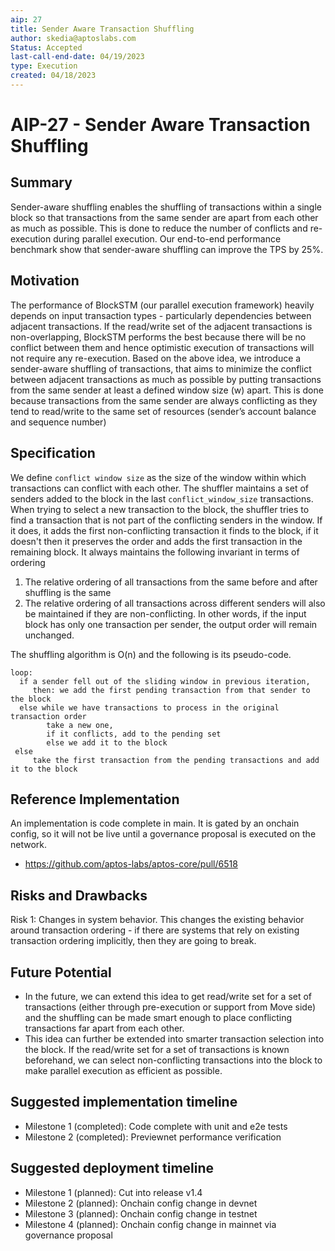 ```yaml
---
aip: 27
title: Sender Aware Transaction Shuffling
author: skedia@aptoslabs.com
Status: Accepted
last-call-end-date: 04/19/2023
type: Execution
created: 04/18/2023
---
```


# AIP-27 - Sender Aware Transaction Shuffling
  
## Summary

Sender-aware shuffling enables the shuffling of transactions within a single block so that transactions from the same sender are apart from each other as much as possible. This is done to reduce the number of conflicts and re-execution during parallel execution. Our end-to-end performance benchmark show that sender-aware shuffling can improve the TPS by 25%. 

## Motivation

The performance of BlockSTM (our parallel execution framework) heavily depends on input transaction types - particularly dependencies between adjacent transactions. If the read/write set of the adjacent transactions is non-overlapping, BlockSTM performs the best because there will be no conflict between them and hence optimistic execution of transactions will not require any re-execution. Based on the above idea, we introduce a sender-aware shuffling of transactions, that aims to minimize the conflict between adjacent transactions as much as possible by putting transactions from the same sender at least a defined window size (w) apart. This is done because transactions from the same sender are always conflicting as they tend to read/write to the same set of resources (sender’s account balance and sequence number)

## Specification

We define `conflict window size` as the size of the window within which transactions can conflict with each other.  The shuffler maintains a set of senders added to the block in the last `conflict_window_size` transactions. When trying to select a new transaction to the block, the shuffler tries to find a transaction that is not part of the conflicting senders in the window. If it does, it adds the first non-conflicting transaction it finds to the block, if it doesn't then it preserves the order and adds the first transaction in the remaining block. It always maintains the following invariant in terms of ordering

1. The relative ordering of all transactions from the same before and after shuffling is the same
2. The relative ordering of all transactions across different senders will also be maintained if they are non-conflicting. In other words, if the input block has only one transaction per sender, the output order will remain unchanged.

The shuffling algorithm is O(n) and the following is its pseudo-code.

 ```
 loop:
   if a sender fell out of the sliding window in previous iteration,
      then: we add the first pending transaction from that sender to the block
   else while we have transactions to process in the original transaction order
         take a new one,
         if it conflicts, add to the pending set
         else we add it to the block
  else
      take the first transaction from the pending transactions and add it to the block
   ```


## Reference Implementation

An implementation is code complete in main. It is gated by an onchain config, so it will not be live until a governance proposal is executed on the network.

- https://github.com/aptos-labs/aptos-core/pull/6518

## Risks and Drawbacks

Risk 1: Changes in system behavior. This changes the existing behavior around transaction ordering - if there are systems that rely on existing transaction ordering implicitly, then they are going to break. 

## Future Potential

- In the future, we can extend this idea to get read/write set for a set of transactions (either through pre-execution or support from Move side) and the shuffling can be made smart enough to place conflicting transactions far apart from each other.
- This idea can further be extended into smarter transaction selection into the block. If the read/write set for a set of transactions is known beforehand, we can select non-conflicting transactions into the block to make parallel execution as efficient as possible.

## Suggested implementation timeline

- Milestone 1 (completed): Code complete with unit and e2e tests
- Milestone 2 (completed): Previewnet performance verification


## Suggested deployment timeline

- Milestone 1 (planned): Cut into release v1.4
- Milestone 2 (planned): Onchain config change in devnet
- Milestone 3 (planned): Onchain config change in testnet
- Milestone 4 (planned): Onchain config change in mainnet via governance proposal
